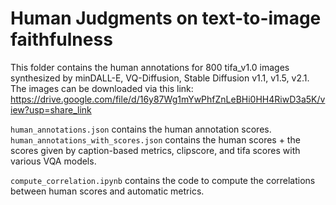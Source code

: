 # Human Judgments on text-to-image faithfulness


This folder contains the human annotations for 800 tifa_v1.0 images synthesized by minDALL-E, VQ-Diffusion, Stable Diffusion v1.1, v1.5, v2.1. The images can be downloaded via this link: <a href="https://drive.google.com/file/d/16y87Wg1mYwPhfZnLeBHi0HH4RiwD3a5K/view?usp=share_link" download>https://drive.google.com/file/d/16y87Wg1mYwPhfZnLeBHi0HH4RiwD3a5K/view?usp=share_link</a>


`human_annotations.json` contains the human annotation scores. `human_annotations_with_scores.json` contains the human scores + the scores given by caption-based metrics, clipscore, and tifa scores with various VQA models.

`compute_correlation.ipynb` contains the code to compute the correlations between human scores and automatic metrics.
